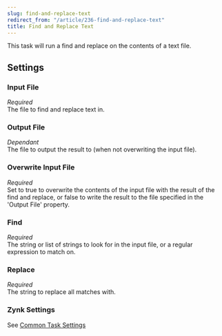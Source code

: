 ```yaml
---
slug: find-and-replace-text
redirect_from: "/article/236-find-and-replace-text"
title: Find and Replace Text
---
```

This task will run a find and replace on the contents of a text file.

## Settings
### Input File
_Required_  
The file to find and replace text in.

### Output File
_Dependant_  
The file to output the result to (when not overwriting the input file).

### Overwrite Input File
_Required_  
Set to true to overwrite the contents of the input file with the result of the find and replace, or false to write the result to the file specified in the 'Output File' property.

### Find
_Required_  
The string or list of strings to look for in the input file, or a regular expression to match on.

### Replace
_Required_  
The string to replace all matches with.

### Zynk Settings
See [Common Task Settings](common-task-settings)